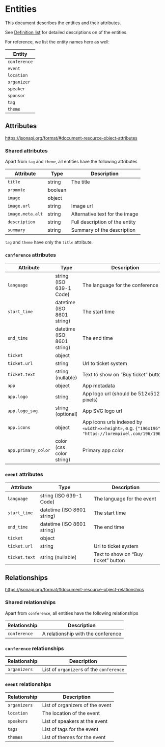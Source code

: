 # Entities

This document describes the entities and their attributes.

See [Definition list](../../README.md#definition_list) for detailed descriptions
on of the entities.

For reference, we list the entity names here as well:

| Entity       |
|--------------|
| `conference` |
| `event`      |
| `location`   |
| `organizer`  |
| `speaker`    |
| `sponsor`    |
| `tag`        |
| `theme`      |

## Attributes

https://jsonapi.org/format/#document-resource-object-attributes

### Shared attributes

Apart from `tag` and `theme`, all entities have the following attributes

| Attribute        | Type    | Description                    |
|------------------|---------|--------------------------------|
| `title`          | string  | The title                      |
| `promote`        | boolean |                                |
| `image`          | object  |                                |
| `image.url`      | string  | Image url                      |
| `image.meta.alt` | string  | Alternative text for the image |
| `description`    | string  | Full description of the entity |
| `summary`        | string  | Summary of the description     |

`tag` and `theme` have only the `title` attribute.

### `conference` attributes

| Attribute           | Type                       | Description                                                                                          |
|---------------------|----------------------------|------------------------------------------------------------------------------------------------------|
| `language`          | string (ISO 639-1 Code)    | The language for the conference                                                                      |
| `start_time`        | datetime (ISO 8601 string) | The start time                                                                                       |
| `end_time`          | datetime (ISO 8601 string) | The end time                                                                                         |
| `ticket`            | object                     |                                                                                                      |
| `ticket.url`        | string                     | Url to ticket system                                                                                 |
| `ticket.text`       | string (nullable)          | Text to show on “Buy ticket” button                                                                  |
| `app`               | object                     | App metadata                                                                                         |
| `app.logo`          | string                     | App logo url (should be 512x512 pixels)                                                              |
| `app.logo_svg`      | string (optional)          | App SVG logo url                                                                                     |
| `app.icons`         | object                     | App icons urls indexed by `«width»x«height»`, e.g. `{"196x196":	"https://lorempixel.com/196/196/"}` |
| `app.primary_color` | color (css color string)   | Primary app color                                                                                    |

### `event` attributes

| Attribute     | Type                       | Description                         |
|---------------|----------------------------|-------------------------------------|
| `language`    | string (ISO 639-1 Code)    | The language for the event          |
| `start_time`  | datetime (ISO 8601 string) | The start time                      |
| `end_time`    | datetime (ISO 8601 string) | The end time                        |
| `ticket`      | object                     |                                     |
| `ticket.url`  | string                     | Url to ticket system                |
| `ticket.text` | string (nullable)          | Text to show on “Buy ticket” button |

## Relationships

https://jsonapi.org/format/#document-resource-object-relationships

### Shared relationships

Apart from `conference`, all entities have the following relationships

| Relationship | Description                        |
|--------------|------------------------------------|
| `conference` | A relationship with the conference |

### `conference` relationships

| Relationship | Description                              |
|--------------|------------------------------------------|
| `organizers` | List of `organizer`s of the `conference` |

### `event` relationships

| Relationship | Description                     |
|--------------|---------------------------------|
| `organizers` | List of organizers of the event |
| `location`   | The location of the event       |
| `speakers`   | List of speakers at the event   |
| `tags`       | List of tags for the event      |
| `themes`     | List of themes for the event    |
